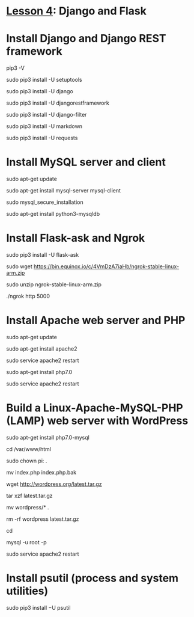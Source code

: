 # <a href="https://goo.gl/bhktY0">Lesson 4</a>: Django and Flask

# Install Django and Django REST framework

pip3 -V

sudo pip3 install -U setuptools

sudo pip3 install -U django

sudo pip3 install -U djangorestframework

sudo pip3 install -U django-filter

sudo pip3 install -U markdown

sudo pip3 install -U requests

# Install MySQL server and client

sudo apt-get update

sudo apt-get install mysql-server mysql-client

sudo mysql_secure_installation

sudo apt-get install python3-mysqldb

# Install Flask-ask and Ngrok

sudo pip3 install -U flask-ask

sudo wget https://bin.equinox.io/c/4VmDzA7iaHb/ngrok-stable-linux-arm.zip

sudo unzip ngrok-stable-linux-arm.zip

./ngrok http 5000

# Install Apache web server and PHP

sudo apt-get update

sudo apt-get install apache2

sudo service apache2 restart

sudo apt-get install php7.0

sudo service apache2 restart

# Build a Linux-Apache-MySQL-PHP (LAMP) web server with WordPress 

sudo apt-get install php7.0-mysql

cd /var/www/html

sudo chown pi: .

mv index.php index.php.bak

wget http://wordpress.org/latest.tar.gz

tar xzf latest.tar.gz

mv wordpress/* .

rm -rf wordpress latest.tar.gz

cd

mysql -u root -p

sudo service apache2 restart

# Install psutil (process and system utilities)

sudo pip3 install −U psutil
